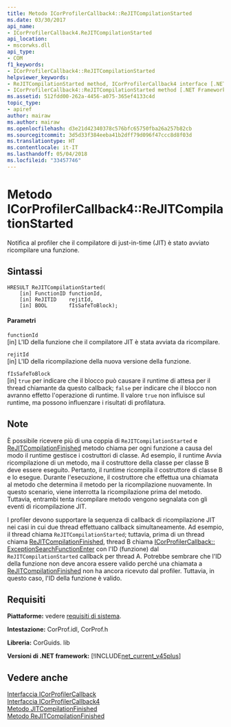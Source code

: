 ```yaml
---
title: Metodo ICorProfilerCallback4::ReJITCompilationStarted
ms.date: 03/30/2017
api_name:
- ICorProfilerCallback4.ReJITCompilationStarted
api_location:
- mscorwks.dll
api_type:
- COM
f1_keywords:
- ICorProfilerCallback4::ReJITCompilationStarted
helpviewer_keywords:
- ReJITCompilationStarted method, ICorProfilerCallback4 interface [.NET Framework profiling]
- ICorProfilerCallback4::ReJITCompilationStarted method [.NET Framework profiling]
ms.assetid: 512fdd00-262a-4456-a075-365ef4133c4d
topic_type:
- apiref
author: mairaw
ms.author: mairaw
ms.openlocfilehash: d3e21d42340378c576bfc65750fba26a257b82cb
ms.sourcegitcommit: 3d5d33f384eeba41b2dff79d096f47ccc8d8f03d
ms.translationtype: HT
ms.contentlocale: it-IT
ms.lasthandoff: 05/04/2018
ms.locfileid: "33457746"
---
```

# <a name="icorprofilercallback4rejitcompilationstarted-method"></a>Metodo ICorProfilerCallback4::ReJITCompilationStarted
Notifica al profiler che il compilatore di just-in-time (JIT) è stato avviato ricompilare una funzione.  
  
## <a name="syntax"></a>Sintassi  
  
```  
HRESULT ReJITCompilationStarted(   
    [in] FunctionID functionId,  
    [in] ReJITID    rejitId,  
    [in] BOOL       fIsSafeToBlock);  
```  
  
#### <a name="parameters"></a>Parametri  
 `functionId`  
 [in] L'ID della funzione che il compilatore JIT è stata avviata da ricompilare.  
  
 `rejitId`  
 [in] L'ID della ricompilazione della nuova versione della funzione.  
  
 `fIsSafeToBlock`  
 [in] `true` per indicare che il blocco può causare il runtime di attesa per il thread chiamante da questo callback; `false` per indicare che il blocco non avranno effetto l'operazione di runtime. Il valore `true` non influisce sul runtime, ma possono influenzare i risultati di profilatura.  
  
## <a name="remarks"></a>Note  
 È possibile ricevere più di una coppia di `ReJITCompilationStarted` e [ReJITCompilationFinished](../../../../docs/framework/unmanaged-api/profiling/icorprofilercallback4-rejitcompilationfinished-method.md) metodo chiama per ogni funzione a causa del modo il runtime gestisce i costruttori di classe. Ad esempio, il runtime Avvia ricompilazione di un metodo, ma il costruttore della classe per classe B deve essere eseguito. Pertanto, il runtime ricompila il costruttore di classe B e lo esegue. Durante l'esecuzione, il costruttore che effettua una chiamata al metodo che determina il metodo per la ricompilazione nuovamente. In questo scenario, viene interrotta la ricompilazione prima del metodo. Tuttavia, entrambi tenta ricompilare metodo vengono segnalata con gli eventi di ricompilazione JIT.  
  
 I profiler devono supportare la sequenza di callback di ricompilazione JIT nei casi in cui due thread effettuano callback simultaneamente. Ad esempio, il thread chiama `ReJITCompilationStarted`; tuttavia, prima di un thread chiama [ReJITCompilationFinished](../../../../docs/framework/unmanaged-api/profiling/icorprofilercallback4-rejitcompilationfinished-method.md), thread B chiama [ICorProfilerCallback:: ExceptionSearchFunctionEnter](../../../../docs/framework/unmanaged-api/profiling/icorprofilercallback-exceptionsearchfunctionenter-method.md) con l'ID (funzione) dal `ReJITCompilationStarted` callback per thread A. Potrebbe sembrare che l'ID della funzione non deve ancora essere valido perché una chiamata a [ReJITCompilationFinished](../../../../docs/framework/unmanaged-api/profiling/icorprofilercallback4-rejitcompilationfinished-method.md) non ha ancora ricevuto dal profiler. Tuttavia, in questo caso, l'ID della funzione è valido.  
  
## <a name="requirements"></a>Requisiti  
 **Piattaforme:** vedere [requisiti di sistema](../../../../docs/framework/get-started/system-requirements.md).  
  
 **Intestazione:** CorProf.idl, CorProf.h  
  
 **Libreria:** CorGuids. lib  
  
 **Versioni di .NET framework:** [!INCLUDE[net_current_v45plus](../../../../includes/net-current-v45plus-md.md)]  
  
## <a name="see-also"></a>Vedere anche  
 [Interfaccia ICorProfilerCallback](../../../../docs/framework/unmanaged-api/profiling/icorprofilercallback-interface.md)  
 [Interfaccia ICorProfilerCallback4](../../../../docs/framework/unmanaged-api/profiling/icorprofilercallback4-interface.md)  
 [Metodo JITCompilationFinished](../../../../docs/framework/unmanaged-api/profiling/icorprofilercallback-jitcompilationfinished-method.md)  
 [Metodo ReJITCompilationFinished](../../../../docs/framework/unmanaged-api/profiling/icorprofilercallback4-rejitcompilationfinished-method.md)
